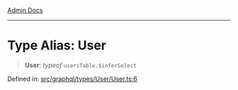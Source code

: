 [Admin Docs](/)

***

# Type Alias: User

> **User**: *typeof* `usersTable.$inferSelect`

Defined in: [src/graphql/types/User/User.ts:6](https://github.com/Suyash878/talawa-api/blob/4657139c817cb5935454def8fb620b05175365a9/src/graphql/types/User/User.ts#L6)
